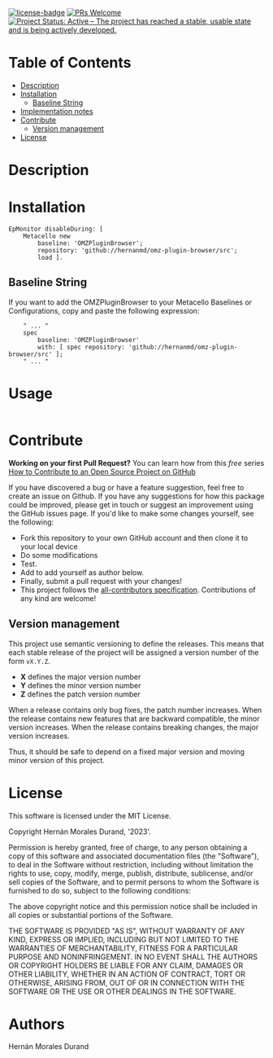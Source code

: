 [![license-badge](https://img.shields.io/badge/license-MIT-blue.svg)](https://img.shields.io/badge/license-MIT-blue.svg)[![PRs Welcome](https://img.shields.io/badge/PRs-welcome-brightgreen.svg?style=flat-square)](http://makeapullrequest.com)[![Project Status: Active – The project has reached a stable, usable state and is being actively developed.](http://www.repostatus.org/badges/latest/active.svg)](http://www.repostatus.org/#active)# Table of Contents- [Description](#description)- [Installation](#installation)  - [Baseline String](#baseline-string)- [Implementation notes](#implementation-note)- [Contribute](#contribute)  - [Version management](#version-management)- [License](#license)# Description# Installation```smalltalkEpMonitor disableDuring: [ 	Metacello new			baseline: 'OMZPluginBrowser';			repository: 'github://hernanmd/omz-plugin-browser/src';			load ].```## Baseline String If you want to add the OMZPluginBrowser to your Metacello Baselines or Configurations, copy and paste the following expression:```smalltalk	" ... "	spec		baseline: 'OMZPluginBrowser' 		with: [ spec repository: 'github://hernanmd/omz-plugin-browser/src' ];	" ... "```# Usage```smalltalk```# Contribute**Working on your first Pull Request?** You can learn how from this *free* series [How to Contribute to an Open Source Project on GitHub](https://egghead.io/series/how-to-contribute-to-an-open-source-project-on-github)If you have discovered a bug or have a feature suggestion, feel free to create an issue on Github.If you have any suggestions for how this package could be improved, please get in touch or suggest an improvement using the GitHub issues page.If you'd like to make some changes yourself, see the following:      - Fork this repository to your own GitHub account and then clone it to your local device  - Do some modifications  - Test.  - Add <your GitHub username> to add yourself as author below.  - Finally, submit a pull request with your changes!  - This project follows the [all-contributors specification](https://github.com/kentcdodds/all-contributors). Contributions of any kind are welcome!## Version management This project use semantic versioning to define the releases. This means that each stable release of the project will be assigned a version number of the form `vX.Y.Z`. - **X** defines the major version number- **Y** defines the minor version number - **Z** defines the patch version numberWhen a release contains only bug fixes, the patch number increases. When the release contains new features that are backward compatible, the minor version increases. When the release contains breaking changes, the major version increases. Thus, it should be safe to depend on a fixed major version and moving minor version of this project.# License	This software is licensed under the MIT License.Copyright Hernán Morales Durand, '2023'.Permission is hereby granted, free of charge, to any person obtaining a copy of this software and associated documentation files (the "Software"), to deal in the Software without restriction, including without limitation the rights to use, copy, modify, merge, publish, distribute, sublicense, and/or sell copies of the Software, and to permit persons to whom the Software is furnished to do so, subject to the following conditions:The above copyright notice and this permission notice shall be included in all copies or substantial portions of the Software.THE SOFTWARE IS PROVIDED "AS IS", WITHOUT WARRANTY OF ANY KIND, EXPRESS OR IMPLIED, INCLUDING BUT NOT LIMITED TO THE WARRANTIES OF MERCHANTABILITY, FITNESS FOR A PARTICULAR PURPOSE AND NONINFRINGEMENT. IN NO EVENT SHALL THE AUTHORS OR COPYRIGHT HOLDERS BE LIABLE FOR ANY CLAIM, DAMAGES OR OTHER LIABILITY, WHETHER IN AN ACTION OF CONTRACT, TORT OR OTHERWISE, ARISING FROM, OUT OF OR IN CONNECTION WITH THE SOFTWARE OR THE USE OR OTHER DEALINGS IN THE SOFTWARE.# AuthorsHernán Morales Durand